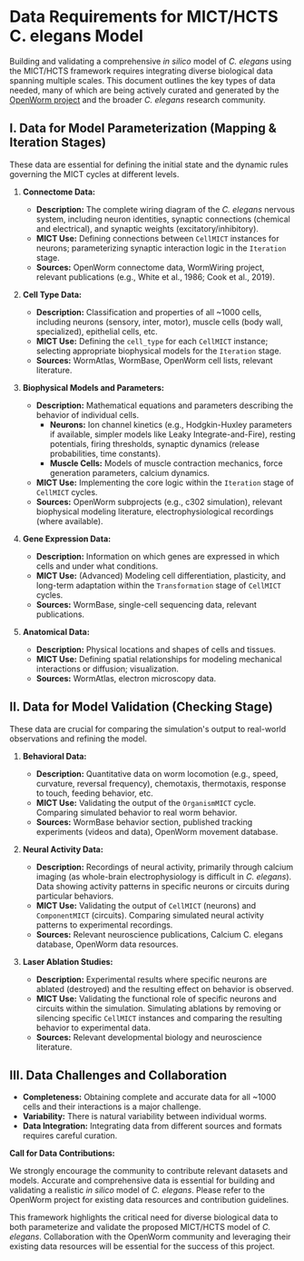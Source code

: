 # Data Requirements for MICT/HCTS C. elegans Model

Building and validating a comprehensive *in silico* model of *C. elegans* using the MICT/HCTS framework requires integrating diverse biological data spanning multiple scales. This document outlines the key types of data needed, many of which are being actively curated and generated by the [OpenWorm project](https://openworm.org/) and the broader *C. elegans* research community.

## I. Data for Model Parameterization (Mapping & Iteration Stages)

These data are essential for defining the initial state and the dynamic rules governing the MICT cycles at different levels.

1.  **Connectome Data:**
    *   **Description:** The complete wiring diagram of the *C. elegans* nervous system, including neuron identities, synaptic connections (chemical and electrical), and synaptic weights (excitatory/inhibitory).
    *   **MICT Use:** Defining connections between `CellMICT` instances for neurons; parameterizing synaptic interaction logic in the `Iteration` stage.
    *   **Sources:** OpenWorm connectome data, WormWiring project, relevant publications (e.g., White et al., 1986; Cook et al., 2019).

2.  **Cell Type Data:**
    *   **Description:** Classification and properties of all ~1000 cells, including neurons (sensory, inter, motor), muscle cells (body wall, specialized), epithelial cells, etc.
    *   **MICT Use:** Defining the `cell_type` for each `CellMICT` instance; selecting appropriate biophysical models for the `Iteration` stage.
    *   **Sources:** WormAtlas, WormBase, OpenWorm cell lists, relevant literature.

3.  **Biophysical Models and Parameters:**
    *   **Description:** Mathematical equations and parameters describing the behavior of individual cells.
        *   **Neurons:** Ion channel kinetics (e.g., Hodgkin-Huxley parameters if available, simpler models like Leaky Integrate-and-Fire), resting potentials, firing thresholds, synaptic dynamics (release probabilities, time constants).
        *   **Muscle Cells:** Models of muscle contraction mechanics, force generation parameters, calcium dynamics.
    *   **MICT Use:** Implementing the core logic within the `Iteration` stage of `CellMICT` cycles.
    *   **Sources:** OpenWorm subprojects (e.g., c302 simulation), relevant biophysical modeling literature, electrophysiological recordings (where available).

4.  **Gene Expression Data:**
    *   **Description:** Information on which genes are expressed in which cells and under what conditions.
    *   **MICT Use:** (Advanced) Modeling cell differentiation, plasticity, and long-term adaptation within the `Transformation` stage of `CellMICT` cycles.
    *   **Sources:** WormBase, single-cell sequencing data, relevant publications.

5.  **Anatomical Data:**
    *   **Description:** Physical locations and shapes of cells and tissues.
    *   **MICT Use:** Defining spatial relationships for modeling mechanical interactions or diffusion; visualization.
    *   **Sources:** WormAtlas, electron microscopy data.

## II. Data for Model Validation (Checking Stage)

These data are crucial for comparing the simulation's output to real-world observations and refining the model.

1.  **Behavioral Data:**
    *   **Description:** Quantitative data on worm locomotion (e.g., speed, curvature, reversal frequency), chemotaxis, thermotaxis, response to touch, feeding behavior, etc.
    *   **MICT Use:** Validating the output of the `OrganismMICT` cycle. Comparing simulated behavior to real worm behavior.
    *   **Sources:** WormBase behavior section, published tracking experiments (videos and data), OpenWorm movement database.

2.  **Neural Activity Data:**
    *   **Description:** Recordings of neural activity, primarily through calcium imaging (as whole-brain electrophysiology is difficult in *C. elegans*). Data showing activity patterns in specific neurons or circuits during particular behaviors.
    *   **MICT Use:** Validating the output of `CellMICT` (neurons) and `ComponentMICT` (circuits). Comparing simulated neural activity patterns to experimental recordings.
    *   **Sources:** Relevant neuroscience publications, Calcium C. elegans database, OpenWorm data resources.

3.  **Laser Ablation Studies:**
    *   **Description:** Experimental results where specific neurons are ablated (destroyed) and the resulting effect on behavior is observed.
    *   **MICT Use:** Validating the functional role of specific neurons and circuits within the simulation. Simulating ablations by removing or silencing specific `CellMICT` instances and comparing the resulting behavior to experimental data.
    *   **Sources:** Relevant developmental biology and neuroscience literature.

## III. Data Challenges and Collaboration

*   **Completeness:** Obtaining complete and accurate data for all ~1000 cells and their interactions is a major challenge.
*   **Variability:** There is natural variability between individual worms.
*   **Data Integration:** Integrating data from different sources and formats requires careful curation.

**Call for Data Contributions:**

We strongly encourage the community to contribute relevant datasets and models. Accurate and comprehensive data is essential for building and validating a realistic *in silico* model of *C. elegans*. Please refer to the OpenWorm project for existing data resources and contribution guidelines.

This framework highlights the critical need for diverse biological data to both parameterize and validate the proposed MICT/HCTS model of *C. elegans*. Collaboration with the OpenWorm community and leveraging their existing data resources will be essential for the success of this project.
